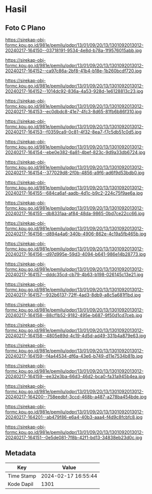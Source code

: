 # Hasil

## Foto C Plano

https://sirekap-obj-formc.kpu.go.id/981e/pemilu/pdpr/13/01/09/20/13/1301092013012-20240217-164150--03718191-9534-4e8d-b78a-1f9576015abb.jpg

https://sirekap-obj-formc.kpu.go.id/981e/pemilu/pdpr/13/01/09/20/13/1301092013012-20240217-164152--ca97c86a-2bf8-41b4-b18e-1b260bcdf720.jpg

https://sirekap-obj-formc.kpu.go.id/981e/pemilu/pdpr/13/01/09/20/13/1301092013012-20240217-164152--1014dc92-836a-4a53-928d-1e6128813c23.jpg

https://sirekap-obj-formc.kpu.go.id/981e/pemilu/pdpr/13/01/09/20/13/1301092013012-20240217-164153--ec0dbdc8-41e7-4fc3-8d65-81fb6b86f310.jpg

https://sirekap-obj-formc.kpu.go.id/981e/pemilu/pdpr/13/01/09/20/13/1301092013012-20240217-164153--f0359ca9-0c81-4f32-8ea7-f7c5db51c0d5.jpg

https://sirekap-obj-formc.kpu.go.id/981e/pemilu/pdpr/13/01/09/20/13/1301092013012-20240217-164154--ebe0e382-6a81-4bef-823c-9d9a33db6724.jpg

https://sirekap-obj-formc.kpu.go.id/981e/pemilu/pdpr/13/01/09/20/13/1301092013012-20240217-164154--377029d8-2f0b-4856-a9f6-ad6f9d53bdb0.jpg

https://sirekap-obj-formc.kpu.go.id/981e/pemilu/pdpr/13/01/09/20/13/1301092013012-20240217-164155--684ca6af-aadb-4d1c-b9c2-224c75f9ae6a.jpg

https://sirekap-obj-formc.kpu.go.id/981e/pemilu/pdpr/13/01/09/20/13/1301092013012-20240217-164155--db8331aa-af84-48da-9865-0bd7ce22cc66.jpg

https://sirekap-obj-formc.kpu.go.id/981e/pemilu/pdpr/13/01/09/20/13/1301092013012-20240217-164156--d894a4a6-340b-4906-862e-4c19a5fb465b.jpg

https://sirekap-obj-formc.kpu.go.id/981e/pemilu/pdpr/13/01/09/20/13/1301092013012-20240217-164156--d97d995e-59d3-4094-b641-986e14b28773.jpg

https://sirekap-obj-formc.kpu.go.id/981e/pemilu/pdpr/13/01/09/20/13/1301092013012-20240217-164157--dddc35cd-cb79-4b63-b198-026145c13e21.jpg

https://sirekap-obj-formc.kpu.go.id/981e/pemilu/pdpr/13/01/09/20/13/1301092013012-20240217-164157--932b6137-72ff-4ad3-8db9-a8c5a681f1bd.jpg

https://sirekap-obj-formc.kpu.go.id/981e/pemilu/pdpr/13/01/09/20/13/1301092013012-20240217-164158--88cf1b52-9182-495e-b687-9f50d1cd7ceb.jpg

https://sirekap-obj-formc.kpu.go.id/981e/pemilu/pdpr/13/01/09/20/13/1301092013012-20240217-164158--4805e89d-4c19-4d5d-ad49-331b4a879e63.jpg

https://sirekap-obj-formc.kpu.go.id/981e/pemilu/pdpr/13/01/09/20/13/1301092013012-20240217-164159--f4a44534-df6a-43e6-b749-d11e7534b81b.jpg

https://sirekap-obj-formc.kpu.go.id/981e/pemilu/pdpr/13/01/09/20/13/1301092013012-20240217-164159--ee32e3ba-66d3-46d2-bca0-fa31a945b4ea.jpg

https://sirekap-obj-formc.kpu.go.id/981e/pemilu/pdpr/13/01/09/20/13/1301092013012-20240217-164200--758eedbf-3ccd-468b-a487-a278ba454bde.jpg

https://sirekap-obj-formc.kpu.go.id/981e/pemilu/pdpr/13/01/09/20/13/1301092013012-20240217-164201--ab479f86-e6a4-40b3-aaa4-f4d9c8fcbfc8.jpg

https://sirekap-obj-formc.kpu.go.id/981e/pemilu/pdpr/13/01/09/20/13/1301092013012-20240217-164151--0e5de081-7f8b-42f1-bd13-34838eb23d0c.jpg


## Metadata

| Key        | Value               |
| ---------- | ------------------- |
| Time Stamp | 2024-02-17 16:55:44 |
| Kode Dapil | 1301                |



